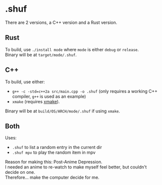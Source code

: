 # .shuf

There are 2 versions, a C++ version and a Rust version.

## Rust

To build, use `./install mode` where `mode` is either `debug` or `release`.<br>
Binary will be at `target/mode/.shuf`.

## C++

To build, use either:
- `g++ -c -std=c++2a src/main.cpp -o .shuf` (only requires a working C++ compiler, `g++` is used as an example)
- `xmake` (requires [xmake](https://github.com/xmake-io/xmake)).

Binary will be at `build/OS/ARCH/mode/.shuf` if using `xmake`.

## Both

Uses: 
- `.shuf` to list a random entry in the current dir
- `.shuf mpv` to play the random item in mpv

Reason for making this: Post-Anime Depression.<br>
I needed an anime to re-watch to make myself feel better, but couldn't decide on one.<br>
Therefore... make the computer decide for me.
